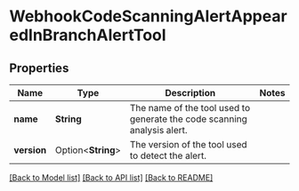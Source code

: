 # WebhookCodeScanningAlertAppearedInBranchAlertTool

## Properties

Name | Type | Description | Notes
------------ | ------------- | ------------- | -------------
**name** | **String** | The name of the tool used to generate the code scanning analysis alert. | 
**version** | Option<**String**> | The version of the tool used to detect the alert. | 

[[Back to Model list]](../README.md#documentation-for-models) [[Back to API list]](../README.md#documentation-for-api-endpoints) [[Back to README]](../README.md)


